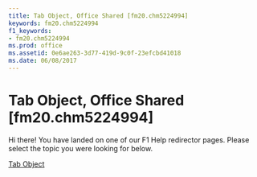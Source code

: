 ```yaml
---
title: Tab Object, Office Shared [fm20.chm5224994]
keywords: fm20.chm5224994
f1_keywords:
- fm20.chm5224994
ms.prod: office
ms.assetid: 0e6ae263-3d77-419d-9c0f-23efcbd41018
ms.date: 06/08/2017
---
```



# Tab Object, Office Shared [fm20.chm5224994]

Hi there! You have landed on one of our F1 Help redirector pages. Please select the topic you were looking for below.

[Tab Object](http://msdn.microsoft.com/library/3ac18010-5e79-c52b-e2ae-0fcd3acdd7b9%28Office.15%29.aspx)

